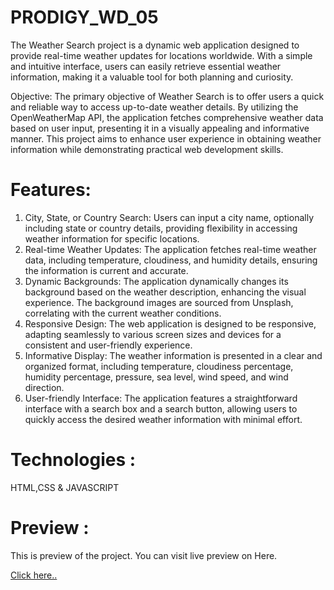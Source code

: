 # PRODIGY_WD_05
The Weather Search project is a dynamic web application designed to provide real-time weather updates for locations worldwide. With a simple and intuitive interface, users can easily retrieve essential weather information, making it a valuable tool for both planning and curiosity.

Objective: The primary objective of Weather Search is to offer users a quick and reliable way to access up-to-date weather details. By utilizing the OpenWeatherMap API, the application fetches comprehensive weather data based on user input, presenting it in a visually appealing and informative manner. This project aims to enhance user experience in obtaining weather information while demonstrating practical web development skills.

# Features:

<ol><li>City, State, or Country Search: Users can input a city name, optionally including state or country details, providing flexibility in accessing weather information for specific locations.</li>

<li>Real-time Weather Updates: The application fetches real-time weather data, including temperature, cloudiness, and humidity details, ensuring the information is current and accurate.</li>

<li>Dynamic Backgrounds: The application dynamically changes its background based on the weather description, enhancing the visual experience. The background images are sourced from Unsplash, correlating with the current weather conditions.</li>

<li>Responsive Design: The web application is designed to be responsive, adapting seamlessly to various screen sizes and devices for a consistent and user-friendly experience.</li>

<li>Informative Display: The weather information is presented in a clear and organized format, including temperature, cloudiness percentage, humidity percentage, pressure, sea level, wind speed, and wind direction.</li>

<li>User-friendly Interface: The application features a straightforward interface with a search box and a search button, allowing users to quickly access the desired weather information with minimal effort.</li></ol>

# Technologies :
HTML,CSS & JAVASCRIPT 

# Preview :
This is preview of the project. You can visit live preview on Here.

[Click here..](https://task-weather-project.netlify.app)
